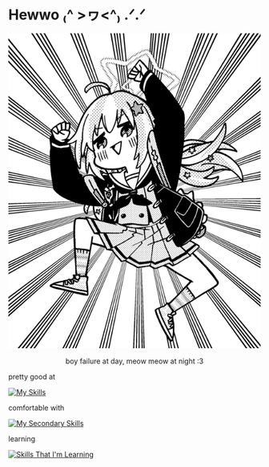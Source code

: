 # Hewwo ₍^ >ヮ<^₎ .ᐟ.ᐟ

<div align=center>

![Uzawa Reisa](reisa.webp)

boy failure at day, meow meow at night :3

</div>

pretty good at

[![My Skills](https://skillicons.dev/icons?i=python,js,html,css,sass)](https://skillicons.dev)

comfortable with

[![My Secondary Skills](https://skillicons.dev/icons?i=ts,bootstrap,flask,nodejs,prisma,mysql,mongo,postman,git,bots,selenium,latex,cpp)](https://skillicons.dev)

learning

[![Skills That I'm Learning](https://skillicons.dev/icons?i=bun,elysia,astro,react,rust,elixir,figma)](https://skillicons.dev)
